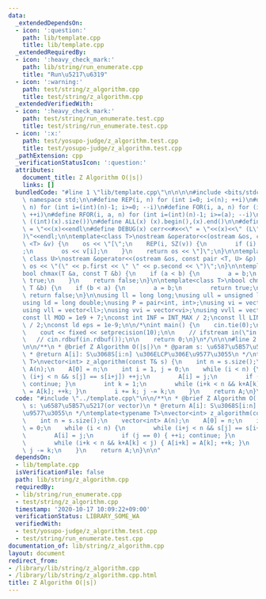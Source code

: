 ```yaml
---
data:
  _extendedDependsOn:
  - icon: ':question:'
    path: lib/template.cpp
    title: lib/template.cpp
  _extendedRequiredBy:
  - icon: ':heavy_check_mark:'
    path: lib/string/run_enumerate.cpp
    title: "Run\u5217\u6319"
  - icon: ':warning:'
    path: test/string/z_algorithm.cpp
    title: test/string/z_algorithm.cpp
  _extendedVerifiedWith:
  - icon: ':heavy_check_mark:'
    path: test/string/run_enumerate.test.cpp
    title: test/string/run_enumerate.test.cpp
  - icon: ':x:'
    path: test/yosupo-judge/z_algorithm.test.cpp
    title: test/yosupo-judge/z_algorithm.test.cpp
  _pathExtension: cpp
  _verificationStatusIcon: ':question:'
  attributes:
    document_title: Z Algorithm O(|s|)
    links: []
  bundledCode: "#line 1 \"lib/template.cpp\"\n\n\n\n#include <bits/stdc++.h>\n\nusing\
    \ namespace std;\n\n#define REP(i, n) for (int i=0; i<(n); ++i)\n#define RREP(i,\
    \ n) for (int i=(int)(n)-1; i>=0; --i)\n#define FOR(i, a, n) for (int i=(a); i<(n);\
    \ ++i)\n#define RFOR(i, a, n) for (int i=(int)(n)-1; i>=(a); --i)\n\n#define SZ(x)\
    \ ((int)(x).size())\n#define ALL(x) (x).begin(),(x).end()\n\n#define DUMP(x) cerr<<#x<<\"\
    \ = \"<<(x)<<endl\n#define DEBUG(x) cerr<<#x<<\" = \"<<(x)<<\" (L\"<<__LINE__<<\"\
    )\"<<endl;\n\ntemplate<class T>\nostream &operator<<(ostream &os, const vector\
    \ <T> &v) {\n    os << \"[\";\n    REP(i, SZ(v)) {\n        if (i) os << \", \"\
    ;\n        os << v[i];\n    }\n    return os << \"]\";\n}\n\ntemplate<class T,\
    \ class U>\nostream &operator<<(ostream &os, const pair <T, U> &p) {\n    return\
    \ os << \"(\" << p.first << \" \" << p.second << \")\";\n}\n\ntemplate<class T>\n\
    bool chmax(T &a, const T &b) {\n    if (a < b) {\n        a = b;\n        return\
    \ true;\n    }\n    return false;\n}\n\ntemplate<class T>\nbool chmin(T &a, const\
    \ T &b) {\n    if (b < a) {\n        a = b;\n        return true;\n    }\n   \
    \ return false;\n}\n\nusing ll = long long;\nusing ull = unsigned long long;\n\
    using ld = long double;\nusing P = pair<int, int>;\nusing vi = vector<int>;\n\
    using vll = vector<ll>;\nusing vvi = vector<vi>;\nusing vvll = vector<vll>;\n\n\
    const ll MOD = 1e9 + 7;\nconst int INF = INT_MAX / 2;\nconst ll LINF = LLONG_MAX\
    \ / 2;\nconst ld eps = 1e-9;\n\n/*\nint main() {\n    cin.tie(0);\n    ios::sync_with_stdio(false);\n\
    \    cout << fixed << setprecision(10);\n\n    // ifstream in(\"in.txt\");\n \
    \   // cin.rdbuf(in.rdbuf());\n\n    return 0;\n}\n*/\n\n\n#line 2 \"lib/string/z_algorithm.cpp\"\
    \n\n/**\n * @brief Z Algorithm O(|s|)\n * @param s: \u6587\u5B57\u5217(or vector)\n\
    \ * @return A[i]: S\u3068S[i:n] \u306ELCP\u306E\u9577\u3055\n */\ntemplate<typename\
    \ T>\nvector<int> z_algorithm(const T& s) {\n    int n = s.size();\n    vector<int>\
    \ A(n);\n    A[0] = n;\n    int i = 1, j = 0;\n    while (i < n) {\n        while\
    \ (i+j < n && s[j] == s[i+j]) ++j;\n        A[i] = j;\n        if (j == 0) { ++i;\
    \ continue; }\n        int k = 1;\n        while (i+k < n && k+A[k] < j) { A[i+k]\
    \ = A[k]; ++k; }\n        i += k; j -= k;\n    }\n    return A;\n}\n\n"
  code: "#include \"../template.cpp\"\n\n/**\n * @brief Z Algorithm O(|s|)\n * @param\
    \ s: \u6587\u5B57\u5217(or vector)\n * @return A[i]: S\u3068S[i:n] \u306ELCP\u306E\
    \u9577\u3055\n */\ntemplate<typename T>\nvector<int> z_algorithm(const T& s) {\n\
    \    int n = s.size();\n    vector<int> A(n);\n    A[0] = n;\n    int i = 1, j\
    \ = 0;\n    while (i < n) {\n        while (i+j < n && s[j] == s[i+j]) ++j;\n\
    \        A[i] = j;\n        if (j == 0) { ++i; continue; }\n        int k = 1;\n\
    \        while (i+k < n && k+A[k] < j) { A[i+k] = A[k]; ++k; }\n        i += k;\
    \ j -= k;\n    }\n    return A;\n}\n\n"
  dependsOn:
  - lib/template.cpp
  isVerificationFile: false
  path: lib/string/z_algorithm.cpp
  requiredBy:
  - lib/string/run_enumerate.cpp
  - test/string/z_algorithm.cpp
  timestamp: '2020-10-17 10:09:22+09:00'
  verificationStatus: LIBRARY_SOME_WA
  verifiedWith:
  - test/yosupo-judge/z_algorithm.test.cpp
  - test/string/run_enumerate.test.cpp
documentation_of: lib/string/z_algorithm.cpp
layout: document
redirect_from:
- /library/lib/string/z_algorithm.cpp
- /library/lib/string/z_algorithm.cpp.html
title: Z Algorithm O(|s|)
---
```

